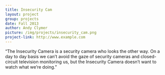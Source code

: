 ```yaml
---
title: Insecurity Cam
layout: project
group: projects
date: Fall 2013
author: Andy Clymer
picture: /img/projects/insecurity_cam.png
project-link: http://www.example.com
---
```

“The Insecurity Camera is a security camera who looks the other way. On a day to day basis we can’t avoid the gaze of security cameras and closed-circuit television monitoring us, but the Insecurity Camera doesn’t want to watch what we’re doing.”